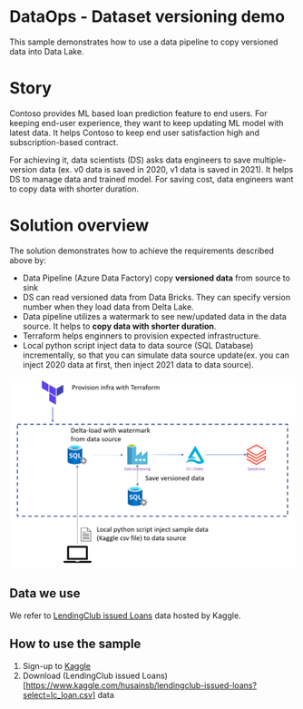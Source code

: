 # DataOps - Dataset versioning demo
This sample demonstrates how to use a data pipeline to copy versioned data into Data Lake.

# Story
Contoso provides ML based loan prediction feature to end users. For keeping end-user experience, they want to keep updating ML model with latest data. It helps Contoso to keep end user satisfaction high and subscription-based contract.

For achieving it, data scientists (DS) asks data engineers to save multiple-version data (ex. v0 data is saved in 2020, v1 data is saved in 2021). It helps DS to manage data and trained model. For saving cost, data engineers want to copy data with shorter duration.

# Solution overview
The solution demonstrates how to achieve the requirements described above by:
- Data Pipeline (Azure Data Factory) copy **versioned data** from source to sink
- DS can read versioned data from Data Bricks. They can specify version number when they load data from Delta Lake.
- Data pipeline utilizes a watermark to see new/updated data in the data source. It helps to **copy data with shorter duration**.
- Terraform helps enginners to provision expected infrastructure.
- Local python script inject data to data source (SQL Database) incrementally, so that you can simulate data source update(ex. you can inject 2020 data at first, then inject 2021 data to data source).

![architecture](./docs/images/architecture.PNG)

## Data we use
We refer to [LendingClub issued Loans](https://www.kaggle.com/husainsb/lendingclub-issued-loans?select=lc_loan.csv) data hosted by Kaggle.

## How to use the sample
1. Sign-up to  [Kaggle](https://www.kaggle.com/)
1. Download (LendingClub issued Loans)[https://www.kaggle.com/husainsb/lendingclub-issued-loans?select=lc_loan.csv] data
<Will update based on demo discussion>